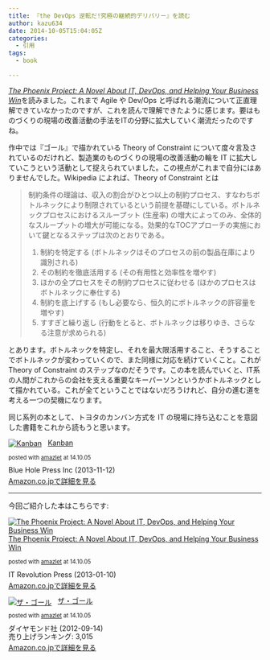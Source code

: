 ```yaml
---
title: 『the DevOps 逆転だ!究極の継続的デリバリー』を読む
author: kazu634
date: 2014-10-05T15:04:05Z
categories:
  - 引用
tags:
  - book

---
```

<a href="https://www.amazon.co.jp/exec/obidos/ASIN/B00AZRBLHO/simsnes-22/ref=nosim/" onclick="__gaTracker('send', 'event', 'outbound-article', 'https://www.amazon.co.jp/exec/obidos/ASIN/B00AZRBLHO/simsnes-22/ref=nosim/', 'The Phoenix Project: A Novel About IT, DevOps, and Helping Your Business Win');" target="_blank" name="amazletlink"><em>The Phoenix Project: A Novel About IT, DevOps, and Helping Your Business Win</em></a>を読みました。これまで Agile や Dev/Ops と呼ばれる潮流について正直理解できていなかったのですが、これを読んで理解できたように感じます。要はものづくりの現場の改善活動の手法をITの分野に拡大していく潮流だったのですね。

作中では『ゴール』で描かれている Theory of Constraint について度々言及されているのだけれど、製造業のものづくりの現場の改善活動の輪を IT に拡大していこうという活動として捉えられていました。この視点がこれまで自分にはありませんでした。Wikipedia によれば、Theory of Constraint とは

> 制約条件の理論は、収入の割合がひとつ以上の制約プロセス、すなわちボトルネックにより制限されているという前提を基礎にしている。ボトルネックプロセスにおけるスループット (生産率) の増大によってのみ、全体的なスループットの増大が可能になる。効果的なTOCアプローチの実施において鍵となるステップは次のとおりである。
>
>   1. 制約を特定する (ボトルネックはそのプロセスの前の製品在庫により識別される)
>   2. その制約を徹底活用する (その有用性と効率性を増やす)
>   3. ほかの全プロセスをその制約プロセスに従わせる (ほかのプロセスはボトルネックに奉仕する)
>   4. 制約を底上げする (もし必要なら、恒久的にボトルネックの許容量を増やす)
>   5. すすぎと繰り返し (行動をとると、ボトルネックは移りゆき、さらなる注意が求められる)

とあります。ボトルネックを特定し、それを最大限活用すること、そうすることでボトルネックが変わっていくので、また同様に対応を続けていくこと。これが Theory of Constraint のステップなのだそうです。この本を読んでいくと、IT系の人間がこれからの会社を支える重要なキーパーソンというかボトルネックとして描かれている。これが全てということではないだろうけれど、自分の進む道を考える一つの契機になります。

同じ系列の本として、トヨタのカンバン方式を IT の現場に持ち込むことを意図した書籍をこれから読もうと思います。

<div class="amazlet-box" style="margin-bottom: 0px;">
<div class="amazlet-image" style="float: left; margin: 0px 12px 1px 0px;">
<a href="https://www.amazon.co.jp/exec/obidos/ASIN/B0057H2M70/simsnes-22/ref=nosim/" onclick="__gaTracker('send', 'event', 'outbound-article', 'https://www.amazon.co.jp/exec/obidos/ASIN/B0057H2M70/simsnes-22/ref=nosim/', '');" target="_blank" name="amazletlink"><img style="border: none;" src="https://images-na.ssl-images-amazon.com/images/I/51hocASZ3bL._SL160_.jpg" alt="Kanban" /></a>
</div>

<div class="amazlet-info" style="line-height: 120%; margin-bottom: 10px;">
<div class="amazlet-name" style="margin-bottom: 10px; line-height: 120%;">
<p>
<a href="https://www.amazon.co.jp/exec/obidos/ASIN/B0057H2M70/simsnes-22/ref=nosim/" onclick="__gaTracker('send', 'event', 'outbound-article', 'https://www.amazon.co.jp/exec/obidos/ASIN/B0057H2M70/simsnes-22/ref=nosim/', 'Kanban');" target="_blank" name="amazletlink">Kanban</a>
</p>

<div class="amazlet-powered-date" style="font-size: 80%; margin-top: 5px; line-height: 120%;">
        posted with <a href="http://www.amazlet.com/" onclick="__gaTracker('send', 'event', 'outbound-article', 'http://www.amazlet.com/', 'amazlet');" title="amazlet"  target="_blank">amazlet</a> at 14.10.05
</div>
</div>

<div class="amazlet-detail">
      Blue Hole Press Inc (2013-11-12)
</div>

<div class="amazlet-sub-info" style="float: left;">
<div class="amazlet-link" style="margin-top: 5px;">
<a href="https://www.amazon.co.jp/exec/obidos/ASIN/B0057H2M70/simsnes-22/ref=nosim/" onclick="__gaTracker('send', 'event', 'outbound-article', 'https://www.amazon.co.jp/exec/obidos/ASIN/B0057H2M70/simsnes-22/ref=nosim/', 'Amazon.co.jpで詳細を見る');" target="_blank" name="amazletlink">Amazon.co.jpで詳細を見る</a>
</div>
</div>
</div>

<div class="amazlet-footer" style="clear: left;">
</div>
</div>

* * *

今回ご紹介した本はこちらです:

<div class="amazlet-box" style="margin-bottom: 0px;">
<div class="amazlet-image" style="float: left; margin: 0px 12px 1px 0px;">
<a href="https://www.amazon.co.jp/exec/obidos/ASIN/B00AZRBLHO/simsnes-22/ref=nosim/" onclick="__gaTracker('send', 'event', 'outbound-article', 'https://www.amazon.co.jp/exec/obidos/ASIN/B00AZRBLHO/simsnes-22/ref=nosim/', '');" target="_blank" name="amazletlink"><img style="border: none;" src="https://images-na.ssl-images-amazon.com/images/I/51l49io0gcL._SL160_.jpg" alt="The Phoenix Project: A Novel About IT, DevOps, and Helping Your Business Win" /></a>
</div>

<div class="amazlet-info" style="line-height: 120%; margin-bottom: 10px;">
<div class="amazlet-name" style="margin-bottom: 10px; line-height: 120%;">
<p>
<a href="https://www.amazon.co.jp/exec/obidos/ASIN/B00AZRBLHO/simsnes-22/ref=nosim/" onclick="__gaTracker('send', 'event', 'outbound-article', 'https://www.amazon.co.jp/exec/obidos/ASIN/B00AZRBLHO/simsnes-22/ref=nosim/', 'The Phoenix Project: A Novel About IT, DevOps, and Helping Your Business Win');" target="_blank" name="amazletlink">The Phoenix Project: A Novel About IT, DevOps, and Helping Your Business Win</a>
</p>

<div class="amazlet-powered-date" style="font-size: 80%; margin-top: 5px; line-height: 120%;">
        posted with <a href="http://www.amazlet.com/" onclick="__gaTracker('send', 'event', 'outbound-article', 'http://www.amazlet.com/', 'amazlet');" title="amazlet"  target="_blank">amazlet</a> at 14.10.05
</div>
</div>

<div class="amazlet-detail">
      IT Revolution Press (2013-01-10)
</div>

<div class="amazlet-sub-info" style="float: left;">
<div class="amazlet-link" style="margin-top: 5px;">
<a href="https://www.amazon.co.jp/exec/obidos/ASIN/B00AZRBLHO/simsnes-22/ref=nosim/" onclick="__gaTracker('send', 'event', 'outbound-article', 'https://www.amazon.co.jp/exec/obidos/ASIN/B00AZRBLHO/simsnes-22/ref=nosim/', 'Amazon.co.jpで詳細を見る');" target="_blank" name="amazletlink">Amazon.co.jpで詳細を見る</a>
</div>
</div>
</div>

<div class="amazlet-footer" style="clear: left;">
</div>
</div>

<div class="amazlet-box" style="margin-bottom: 0px;">
<div class="amazlet-image" style="float: left; margin: 0px 12px 1px 0px;">
<a href="https://www.amazon.co.jp/exec/obidos/ASIN/B0081M7YEE/simsnes-22/ref=nosim/" onclick="__gaTracker('send', 'event', 'outbound-article', 'https://www.amazon.co.jp/exec/obidos/ASIN/B0081M7YEE/simsnes-22/ref=nosim/', '');" target="_blank" name="amazletlink"><img style="border: none;" src="https://images-na.ssl-images-amazon.com/images/I/41xuCFb3r7L._SL160_.jpg" alt="ザ・ゴール" /></a>
</div>

<div class="amazlet-info" style="line-height: 120%; margin-bottom: 10px;">
<div class="amazlet-name" style="margin-bottom: 10px; line-height: 120%;">
<p>
<a href="https://www.amazon.co.jp/exec/obidos/ASIN/B0081M7YEE/simsnes-22/ref=nosim/" onclick="__gaTracker('send', 'event', 'outbound-article', 'https://www.amazon.co.jp/exec/obidos/ASIN/B0081M7YEE/simsnes-22/ref=nosim/', 'ザ・ゴール');" target="_blank" name="amazletlink">ザ・ゴール</a>
</p>

<div class="amazlet-powered-date" style="font-size: 80%; margin-top: 5px; line-height: 120%;">
        posted with <a href="http://www.amazlet.com/" onclick="__gaTracker('send', 'event', 'outbound-article', 'http://www.amazlet.com/', 'amazlet');" title="amazlet"  target="_blank">amazlet</a> at 14.10.05
</div>
</div>

<div class="amazlet-detail">
      ダイヤモンド社 (2012-09-14)<br /> 売り上げランキング: 3,015
</div>

<div class="amazlet-sub-info" style="float: left;">
<div class="amazlet-link" style="margin-top: 5px;">
<a href="https://www.amazon.co.jp/exec/obidos/ASIN/B0081M7YEE/simsnes-22/ref=nosim/" onclick="__gaTracker('send', 'event', 'outbound-article', 'https://www.amazon.co.jp/exec/obidos/ASIN/B0081M7YEE/simsnes-22/ref=nosim/', 'Amazon.co.jpで詳細を見る');" target="_blank" name="amazletlink">Amazon.co.jpで詳細を見る</a>
</div>
</div>
</div>

<div class="amazlet-footer" style="clear: left;">
</div>
</div>
